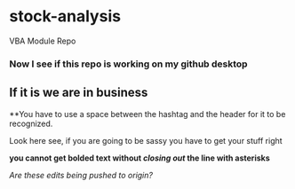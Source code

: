 # stock-analysis
VBA Module Repo
### Now I see if this repo is working on my github desktop
## If it is we are in business
**You have to use a space between the hashtag and the header for it to be recognized.

Look here see, if you are going to be sassy you have to get your stuff right

**you cannot get bolded text without *closing out* the line with asterisks**

*Are these edits being pushed to origin?*
